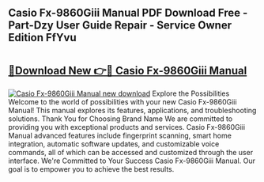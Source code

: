 ## Casio Fx-9860Giii Manual PDF Download Free - Part-Dzy User Guide Repair - Service Owner Edition FfYvu

# <h2><a href="http://bc42167.oget.top/?id=Casio+Fx-9860Giii+Manual">🔗Download New 👉🔴 Casio Fx-9860Giii Manual</a></h2>

[![Casio Fx-9860Giii Manual new download](https://i.imgur.com/5g1atiW.png)](http://bc42167.oget.top/?id=Casio+Fx-9860Giii+Manual)
Explore the Possibilities Welcome to the world of possibilities with your new Casio Fx-9860Giii Manual! This manual explores its features, applications, and troubleshooting solutions. Thank You for Choosing Brand Name We are committed to providing you with exceptional products and services. Casio Fx-9860Giii Manual advanced features include fingerprint scanning, smart home integration, automatic software updates, and customizable voice commands, all of which can be accessed and customized through the user interface. We're Committed to Your Success Casio Fx-9860Giii Manual. Our goal is to empower you to achieve the best results.
